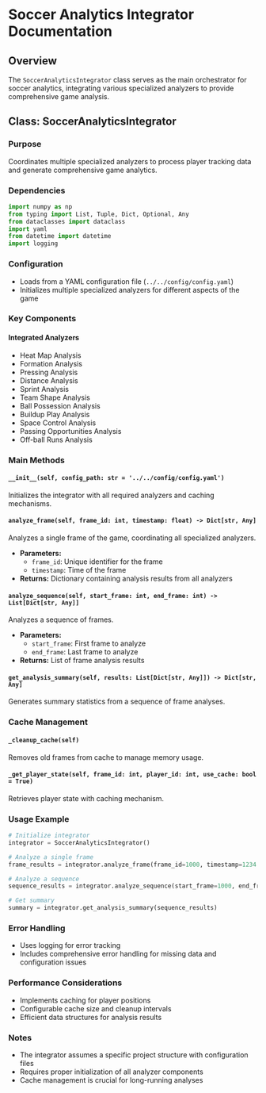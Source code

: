 # Soccer Analytics Integrator Documentation

## Overview
The `SoccerAnalyticsIntegrator` class serves as the main orchestrator for soccer analytics, integrating various specialized analyzers to provide comprehensive game analysis.

## Class: SoccerAnalyticsIntegrator

### Purpose
Coordinates multiple specialized analyzers to process player tracking data and generate comprehensive game analytics.

### Dependencies
```python
import numpy as np
from typing import List, Tuple, Dict, Optional, Any
from dataclasses import dataclass
import yaml
from datetime import datetime
import logging
```

### Configuration
- Loads from a YAML configuration file (`../../config/config.yaml`)
- Initializes multiple specialized analyzers for different aspects of the game

### Key Components

#### Integrated Analyzers
- Heat Map Analysis
- Formation Analysis
- Pressing Analysis
- Distance Analysis
- Sprint Analysis
- Team Shape Analysis
- Ball Possession Analysis
- Buildup Play Analysis
- Space Control Analysis
- Passing Opportunities Analysis
- Off-ball Runs Analysis

### Main Methods

#### `__init__(self, config_path: str = '../../config/config.yaml')`
Initializes the integrator with all required analyzers and caching mechanisms.

#### `analyze_frame(self, frame_id: int, timestamp: float) -> Dict[str, Any]`
Analyzes a single frame of the game, coordinating all specialized analyzers.
- **Parameters:**
  - `frame_id`: Unique identifier for the frame
  - `timestamp`: Time of the frame
- **Returns:** Dictionary containing analysis results from all analyzers

#### `analyze_sequence(self, start_frame: int, end_frame: int) -> List[Dict[str, Any]]`
Analyzes a sequence of frames.
- **Parameters:**
  - `start_frame`: First frame to analyze
  - `end_frame`: Last frame to analyze
- **Returns:** List of frame analysis results

#### `get_analysis_summary(self, results: List[Dict[str, Any]]) -> Dict[str, Any]`
Generates summary statistics from a sequence of frame analyses.

### Cache Management

#### `_cleanup_cache(self)`
Removes old frames from cache to manage memory usage.

#### `_get_player_state(self, frame_id: int, player_id: int, use_cache: bool = True)`
Retrieves player state with caching mechanism.

### Usage Example
```python
# Initialize integrator
integrator = SoccerAnalyticsIntegrator()

# Analyze a single frame
frame_results = integrator.analyze_frame(frame_id=1000, timestamp=1234.5)

# Analyze a sequence
sequence_results = integrator.analyze_sequence(start_frame=1000, end_frame=1100)

# Get summary
summary = integrator.get_analysis_summary(sequence_results)
```

### Error Handling
- Uses logging for error tracking
- Includes comprehensive error handling for missing data and configuration issues

### Performance Considerations
- Implements caching for player positions
- Configurable cache size and cleanup intervals
- Efficient data structures for analysis results

### Notes
- The integrator assumes a specific project structure with configuration files
- Requires proper initialization of all analyzer components
- Cache management is crucial for long-running analyses